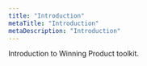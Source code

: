 ```yaml
---
title: "Introduction"
metaTitle: "Introduction"
metaDescription: "Introduction"
---
```


Introduction to Winning Product toolkit.